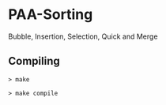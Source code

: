 # PAA-Sorting
Bubble, Insertion, Selection, Quick and Merge

## Compiling
```
> make

> make compile
```
